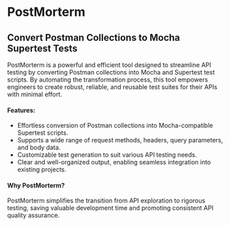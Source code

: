 # PostMorterm 
## Convert Postman Collections to Mocha Supertest Tests  
PostMorterm is a powerful and efficient tool designed to streamline API testing by converting Postman collections into Mocha and Supertest test scripts. By automating the transformation process, this tool empowers engineers to create robust, reliable, and reusable test suites for their APIs with minimal effort.  

#### Features:  
- Effortless conversion of Postman collections into Mocha-compatible Supertest scripts.  
- Supports a wide range of request methods, headers, query parameters, and body data.  
- Customizable test generation to suit various API testing needs.  
- Clear and well-organized output, enabling seamless integration into existing projects.  

#### Why PostMorterm?  
PostMorterm simplifies the transition from API exploration to rigorous testing, saving valuable development time and promoting consistent API quality assurance.  
